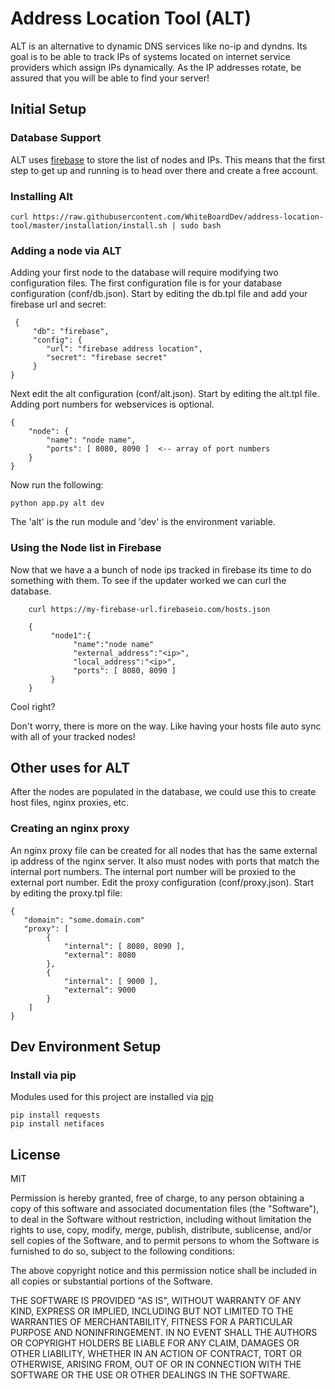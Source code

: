 
# Address Location Tool (ALT)

ALT is an alternative to dynamic DNS services like no-ip and dyndns. Its goal is to be able to track IPs of systems located on internet service providers which assign IPs dynamically. As the IP addresses rotate, be assured that you will be able to find your server!

## Initial Setup

### Database Support

ALT uses [firebase](https://www.firebase.com) to store the list of nodes and IPs. This means that the first step to get up and running is to head over there and create a free account.

### Installing Alt

    curl https://raw.githubusercontent.com/WhiteBoardDev/address-location-tool/master/installation/install.sh | sudo bash

### Adding a node via ALT

Adding your first node to the database will require modifying two configuration files. The first configuration file is for your database configuration (conf/db.json). Start by editing the db.tpl file and add your firebase url and secret:

     {
         "db": "firebase",
         "config": {
            "url": "firebase address location",
            "secret": "firebase secret"
         }
    }

Next edit the alt configuration (conf/alt.json). Start by editing the alt.tpl file. Adding port numbers for webservices is optional.

    {
        "node": {
            "name": "node name",
            "ports": [ 8080, 8090 ]  <-- array of port numbers
        }
    }

Now run the following:

    python app.py alt dev

The 'alt' is the run module and 'dev' is the environment variable.


### Using the Node list in Firebase

Now that we have a a bunch of node ips tracked in firebase its time to do something with them.
To see if the updater worked we can curl the database.

        curl https://my-firebase-url.firebaseio.com/hosts.json

        {
             "node1":{
                  "name":"node name"
                  "external_address":"<ip>",
                  "local_address":"<ip>",
                  "ports": [ 8080, 8090 ]
             }
        }

Cool right?

Don't worry, there is more on the way. Like having your hosts file auto sync with all of your tracked nodes!


## Other uses for ALT

After the nodes are populated in the database, we could use this to create host files, nginx proxies, etc.

### Creating an nginx proxy

An nginx proxy file can be created for all nodes that has the same external ip address of the nginx server. It also must nodes with ports that match the internal port numbers. The internal port number will be proxied to the external port number. Edit the proxy configuration (conf/proxy.json). Start by editing the proxy.tpl file:

	{
	   "domain": "some.domain.com"
	   "proxy": [
	      	{
	        	"internal": [ 8080, 8090 ],
	        	"external": 8080
    	  	},
    	  	{
    	    	"internal": [ 9000 ],
    	    	"external": 9000
			}
		]
	}

## Dev Environment Setup


### Install via pip

Modules used for this project are installed via [pip](https://pip.pypa.io/en/stable/installing/)


    pip install requests
    pip install netifaces



## License

MIT

Permission is hereby granted, free of charge, to any person obtaining a copy of this software and associated documentation files (the "Software"), to deal in the Software without restriction, including without limitation the rights to use, copy, modify, merge, publish, distribute, sublicense, and/or sell copies of the Software, and to permit persons to whom the Software is furnished to do so, subject to the following conditions:

The above copyright notice and this permission notice shall be included in all copies or substantial portions of the Software.

THE SOFTWARE IS PROVIDED "AS IS", WITHOUT WARRANTY OF ANY KIND, EXPRESS OR IMPLIED, INCLUDING BUT NOT LIMITED TO THE WARRANTIES OF MERCHANTABILITY, FITNESS FOR A PARTICULAR PURPOSE AND NONINFRINGEMENT. IN NO EVENT SHALL THE AUTHORS OR COPYRIGHT HOLDERS BE LIABLE FOR ANY CLAIM, DAMAGES OR OTHER LIABILITY, WHETHER IN AN ACTION OF CONTRACT, TORT OR OTHERWISE, ARISING FROM, OUT OF OR IN CONNECTION WITH THE SOFTWARE OR THE USE OR OTHER DEALINGS IN THE SOFTWARE.
